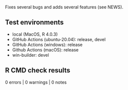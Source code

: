 
Fixes several bugs and adds several features (see NEWS).

## Test environments

* local (MacOS, R 4.0.3)
* GitHub Actions (ubuntu-20.04): release, devel
* GitHub Actions (windows): release
* Github Actions (macOS): release
* win-builder: devel

## R CMD check results

0 errors | 0 warnings | 0 notes
